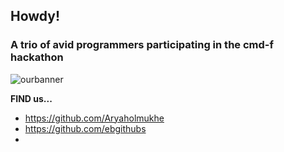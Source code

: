 ## Howdy!
### A trio of avid programmers participating in the cmd-f hackathon
![ourbanner](https://i.gyazo.com/08eb637d827e73879e2d210fa2b91484.png)

**FIND us...** 
- https://github.com/Aryaholmukhe
- https://github.com/ebgithubs
- 
